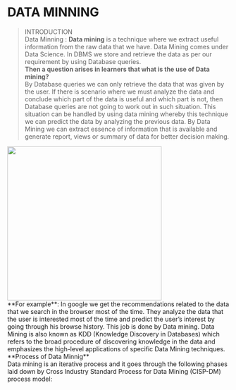 # DATA MINNING
> INTRODUCTION<br>
Data Minning
: **Data mining** is a technique where we extract useful information from the raw data that we have. Data
Mining comes under Data Science. In DBMS we store and retrieve the data as per our requirement
by using Database queries.<br>
**Then a question arises in learners that what is the use of Data mining?**<br>
By Database queries we can only retrieve the data that was given by the user. If there is scenario
where we must analyze the data and conclude which part of the data is useful and which part is not,
then Database queries are not going to work out in such situation. This situation can be handled by
using data mining whereby this technique we can predict the data by analyzing the previous data. By
Data Mining we can extract essence of information that is available and generate report, views or
summary of data for better decision making.
<img src="https://www.wideskills.com/sites/default/files/subjects/Data%20Mining%20Tutorial/04/image1.jpeg" width="350">
<br>
**For example**: In google we get the recommendations related to the data that we search in the browser
most of the time. They analyze the data that the user is interested most of the time and predict the
user’s interest by going through his browse history. This job is done by Data mining. Data Mining
is also known as KDD (Knowledge Discovery in Databases) which refers to the broad procedure of
discovering knowledge in the data and emphasizes the high-level applications of specific Data
Mining techniques.
**Process of Data Minnig**<br>
Data mining is an iterative process and it goes through the following phases laid down by Cross
Industry Standard Process for Data Mining (CISP-DM) process model:


